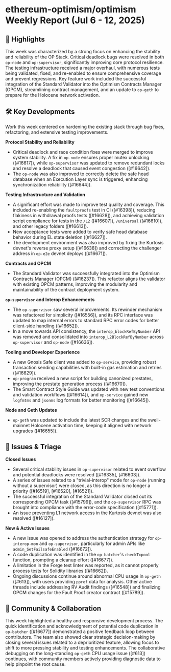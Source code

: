 # ethereum-optimism/optimism Weekly Report (Jul 6 - 12, 2025)

## 🚀 Highlights
This week was characterized by a strong focus on enhancing the stability and reliability of the OP Stack. Critical deadlock bugs were resolved in both `op-node` and `op-supervisor`, significantly improving core protocol resilience. The testing infrastructure received a major overhaul, with numerous tests being validated, fixed, and re-enabled to ensure comprehensive coverage and prevent regressions. Key feature work included the successful integration of the Standard Validator into the Optimism Contracts Manager (OPCM), streamlining contract management, and an update to `op-geth` to prepare for the Holocene network activation.

## 🛠️ Key Developments
Work this week centered on hardening the existing stack through bug fixes, refactoring, and extensive testing improvements.

**Protocol Stability and Reliability**
- Critical deadlock and race condition fixes were merged to improve system stability. A fix in `op-node` ensures proper mutex unlocking ([#16617]), while `op-supervisor` was updated to remove redundant locks and resolve a deadlock that caused event congestion ([#16642]).
- The `op-node` was also improved to correctly delete the safe head database when an Execution Layer sync is triggered, enhancing synchronization reliability ([#16644]).

**Testing Infrastructure and Validation**
- A significant effort was made to improve test quality and coverage. This included re-enabling the `faultproofs` test in CI ([#16398]), reducing flakiness in withdrawal proofs tests ([#16628]), and achieving validation script compliance for tests in the `/L2` ([#16607]), `/universal` ([#16610]), and other legacy folders ([#16613]).
- New acceptance tests were added to verify safe head database behavior during EL state deletion ([#16627]).
- The development environment was also improved by fixing the Kurtosis devnet's reverse proxy setup ([#16638]) and correcting the challenger address in `op-e2e` devnet deploys ([#16671]).

**Contracts and OPCM**
- The Standard Validator was successfully integrated into the Optimism Contracts Manager (OPCM) ([#16237]). This refactor aligns the validator with existing OPCM patterns, improving the modularity and maintainability of the contract deployment system.

**`op-supervisor` and Interop Enhancements**
- The `op-supervisor` saw several improvements. Its rewinder mechanism was refactored for simplicity ([#16556]), and its RPC interface was updated to map internal errors to standard RPC error codes for better client-side handling ([#16652]).
- In a move towards API consistency, the `interop_blockRefByNumber` API was removed and consolidated into `interop_L2BlockRefByNumber` across `op-supervisor` and `op-node` ([#16636]).

**Tooling and Developer Experience**
- A new Gnosis Safe client was added to `op-service`, providing robust transaction sending capabilities with built-in gas estimation and retries ([#16629]).
- `op-program` received a new script for building canonized prestates, improving the prestate generation process ([#16670]).
- The Smart Contract Style Guide was updated with new test conventions and validation workflows ([#16614]), and `op-service` gained new `logfmtms` and `jsonms` log formats for better monitoring ([#16645]).

**Node and Geth Updates**
- `op-geth` was updated to include the latest SCR changes and the swell-mainnet Holocene activation time, keeping it aligned with network upgrades ([#16655]).

## 🐛 Issues & Triage

**Closed Issues**
- Several critical stability issues in `op-supervisor` related to event overflow and potential deadlocks were resolved ([#16335], [#16603]).
- A series of issues related to a "trivial-interop" mode for `op-node` (running without a supervisor) were closed, as this direction is no longer a priority ([#16519], [#16520], [#16521]).
- The successful integration of the Standard Validator closed out its corresponding OPCM task ([#15799]), and the `op-supervisor` RPC was brought into compliance with the error-code specification ([#15771]).
- An issue preventing L1 network access in the Kurtosis devnet was also resolved ([#16127]).

**New & Active Issues**
- A new issue was opened to address the authentication strategy for `op-interop-mon` and `op-supervisor`, particularly for admin APIs like `admin_SetFailsafeEnabled` ([#16672]).
- A code duplication was identified in the `op-batcher`'s `checkTxpool` function, prompting a cleanup effort ([#16677]).
- A limitation in the Forge test linter was reported, as it cannot properly process tests for Solidity libraries ([#16662]).
- Ongoing discussions continue around abnormal CPU usage in `op-geth` ([#613]), with users providing `pprof` data for analysis. Other active threads include addressing RV Audit findings ([#16548]) and finalizing OPCM changes for the Fault Proof creator contract ([#15789]).

## 💬 Community & Collaboration
This week highlighted a healthy and responsive development process. The quick identification and acknowledgment of potential code duplication in `op-batcher` ([#16677]) demonstrated a positive feedback loop between contributors. The team also showed clear strategic decision-making by closing several issues related to a deprioritized feature, allowing focus to shift to more pressing stability and testing enhancements. The collaborative debugging on the long-standing `op-geth` CPU usage issue ([#613]) continues, with community members actively providing diagnostic data to help pinpoint the root cause.
